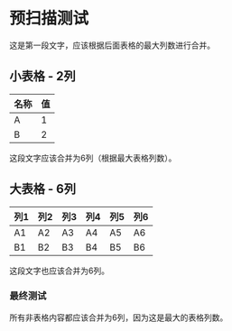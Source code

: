 # 预扫描测试

这是第一段文字，应该根据后面表格的最大列数进行合并。

## 小表格 - 2列

| 名称 | 值 |
|------|----|
| A    | 1  |
| B    | 2  |

这段文字应该合并为6列（根据最大表格列数）。

## 大表格 - 6列

| 列1 | 列2 | 列3 | 列4 | 列5 | 列6 |
|-----|-----|-----|-----|-----|-----|
| A1  | A2  | A3  | A4  | A5  | A6  |
| B1  | B2  | B3  | B4  | B5  | B6  |

这段文字也应该合并为6列。

### 最终测试

所有非表格内容都应该合并为6列，因为这是最大的表格列数。